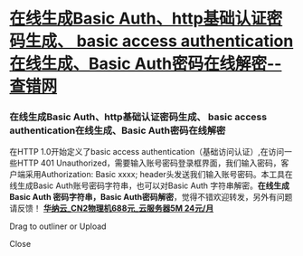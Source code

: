 # [在线生成Basic Auth、http基础认证密码生成、 basic access authentication在线生成、Basic Auth密码在线解密--查错网](http://web.chacuo.net/safebasicauth)

### **在线生成Basic Auth、http基础认证密码生成、 basic access authentication在线生成、Basic Auth密码在线解密**

在HTTP 1.0开始定义了basic access authentication（基础访问认证）,在访问一些HTTP 401 Unauthorized，需要输入账号密码登录框界面，我们输入密码，客户端采用Authorization: Basic xxxx; header头发送我们输入账号密码。本工具在线生成Basic Auth账号密码字符串，也可以对Basic Auth 字符串解密。**在线生成Basic Auth 密码字符串，Basic Auth密码解密**，觉得不错欢迎转发，另外有问题请反馈！ [**华纳云\_CN2物理机688元\_云服务器5M 24元/月**](https://www.hncloud.com/activity/register)

Drag to outliner or Upload

Close
